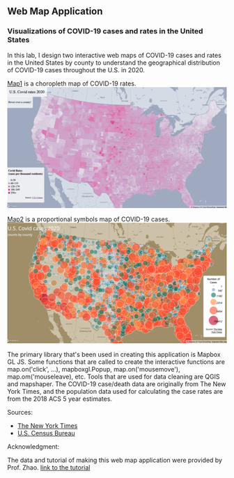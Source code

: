 ## Web Map Application
### Visualizations of COVID-19 cases and rates in the United States
In this lab, I design two interactive web maps of COVID-19 cases and rates in the United States by county to understand the geographical distribution of COVID-19 cases throughout the U.S. in 2020. 

[Map1] is a choropleth map of COVID-19 rates. 
![](img/map1.png)

[Map2] is a proportional symbols map of COVID-19 cases.
![](img/map2.png)

The primary library that's been used in creating this application is Mapbox GL JS. Some functions that are called to create the interactive functions are map.on('click', ...), mapboxgl.Popup, map.on('mousemove'), map.om('mouseleave), etc. Tools that are used for data cleaning are QGIS and mapshaper. The COVID-19 case/death data are originally from The New York Times, and the population data used for calculating the case rates are from the 2018 ACS 5 year estimates.

Sources: 
- [The New York Times]
- [U.S. Census Bureau]

Acknowledgment:

The data and tutorial of making this web map application were provided by Prof. Zhao. [link to the tutorial]


 [map1]: [https://wendybw.github.io/webmap_application/map1.html]
 [map2]: [https://wendybw.github.io/webmap_application/map2.html]
 [The New York Times]: https://github.com/nytimes/covid-19-data/blob/43d32dde2f87bd4dafbb7d23f5d9e878124018b8/live/us-counties.csv
 [U.S. Census Bureau]: https://data.census.gov/table/ACSDP5Y2018.DP05?g=0100000US$050000&d=ACS%205-Year%20Estimates%20Data%20Profiles&hidePreview=true 
[link to the tutorial]: https://github.com/jakobzhao/geog458/tree/master/labs/lab03
